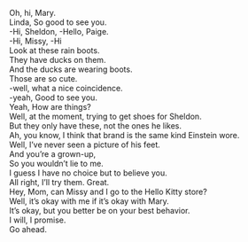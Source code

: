 
Oh, hi, Mary.   
Linda, So good to see you.   
-Hi, Sheldon,  -Hello, Paige.   
-Hi, Missy, -Hi    
Look at these rain boots.   
They have ducks on them.   
And the ducks are wearing boots.   
Those are so cute.   
-well, what a nice coincidence.   
-yeah, Good to see you.   
Yeah, How are things?   
Well, at the moment, trying to get shoes for Sheldon.   
But they only have these, not the ones he likes.   
Ah, you know, I think that brand is the same kind Einstein wore.   
Well, I’ve never seen a picture of his feet.   
And you’re a grown-up,   
So you wouldn’t lie to me.   
I guess I have no choice but to believe you.   
All right, I’ll try them. Great.   
Hey, Mom, can Missy and I go to the Hello Kitty store?   
Well, it’s okay with me if it’s okay with Mary.   
It’s okay, but you better be on your best behavior.   
I will, I promise.   
Go ahead.   






